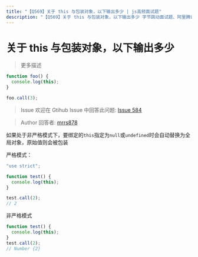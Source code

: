 ```yaml
---
title: "【Q569】关于 this 与包装对象，以下输出多少 | js高频面试题"
description: "【Q569】关于 this 与包装对象，以下输出多少 字节跳动面试题、阿里腾讯面试题、美团小米面试题。"
---
```


# 关于 this 与包装对象，以下输出多少

> 更多描述

```js
function foo() {
  console.log(this);
}

foo.call(3);
```

> Issue
> 欢迎在 Gtihub Issue 中回答此问题: [Issue 584](https://github.com/shfshanyue/Daily-Question/issues/584)

> Author
> 回答者: [mrrs878](https://github.com/mrrs878)

如果处于非严格模式下，要绑定的`this`指定为`null`或`undefined`时会自动替换为全局对象，原始值则会被包装

严格模式：

```js
"use strict";

function test() {
  console.log(this);
}

test.call(2);
// 2
```

非严格模式

```js
function test() {
  console.log(this);
}
test.call(2);
// Number {2}
```
